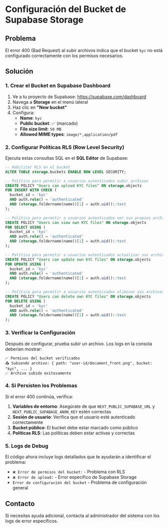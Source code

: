 # Configuración del Bucket de Supabase Storage

## Problema
El error 400 (Bad Request) al subir archivos indica que el bucket `kyc` no está configurado correctamente con los permisos necesarios.

## Solución

### 1. Crear el Bucket en Supabase Dashboard

1. Ve a tu proyecto de Supabase: https://supabase.com/dashboard
2. Navega a **Storage** en el menú lateral
3. Haz clic en **"New bucket"**
4. Configura:
   - **Name**: `kyc`
   - **Public bucket**: ✅ (marcado)
   - **File size limit**: `50 MB`
   - **Allowed MIME types**: `image/*,application/pdf`

### 2. Configurar Políticas RLS (Row Level Security)

Ejecuta estas consultas SQL en el **SQL Editor** de Supabase:

```sql
-- Habilitar RLS en el bucket
ALTER TABLE storage.buckets ENABLE ROW LEVEL SECURITY;

-- Política para permitir a usuarios autenticados subir archivos
CREATE POLICY "Users can upload KYC files" ON storage.objects
FOR INSERT WITH CHECK (
  bucket_id = 'kyc' 
  AND auth.role() = 'authenticated'
  AND (storage.foldername(name))[1] = auth.uid()::text
);

-- Política para permitir a usuarios autenticados ver sus propios archivos
CREATE POLICY "Users can view own KYC files" ON storage.objects
FOR SELECT USING (
  bucket_id = 'kyc' 
  AND auth.role() = 'authenticated'
  AND (storage.foldername(name))[1] = auth.uid()::text
);

-- Política para permitir a usuarios autenticados actualizar sus archivos
CREATE POLICY "Users can update own KYC files" ON storage.objects
FOR UPDATE USING (
  bucket_id = 'kyc' 
  AND auth.role() = 'authenticated'
  AND (storage.foldername(name))[1] = auth.uid()::text
);

-- Política para permitir a usuarios autenticados eliminar sus archivos
CREATE POLICY "Users can delete own KYC files" ON storage.objects
FOR DELETE USING (
  bucket_id = 'kyc' 
  AND auth.role() = 'authenticated'
  AND (storage.foldername(name))[1] = auth.uid()::text
);
```

### 3. Verificar la Configuración

Después de configurar, prueba subir un archivo. Los logs en la consola deberían mostrar:

```
✅ Permisos del bucket verificados
📤 Subiendo archivo: { path: "user-id/document_front.png", bucket: "kyc", ... }
✅ Archivo subido exitosamente
```

### 4. Si Persisten los Problemas

Si el error 400 continúa, verifica:

1. **Variables de entorno**: Asegúrate de que `NEXT_PUBLIC_SUPABASE_URL` y `NEXT_PUBLIC_SUPABASE_ANON_KEY` estén correctas
2. **Sesión de usuario**: Verifica que el usuario esté autenticado correctamente
3. **Bucket público**: El bucket debe estar marcado como público
4. **Políticas RLS**: Las políticas deben estar activas y correctas

### 5. Logs de Debug

El código ahora incluye logs detallados que te ayudarán a identificar el problema:

- `❌ Error de permisos del bucket:` - Problema con RLS
- `❌ Error de upload:` - Error específico de Supabase Storage
- `Error de configuración del bucket` - Problema de configuración general

## Contacto

Si necesitas ayuda adicional, contacta al administrador del sistema con los logs de error específicos.

